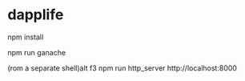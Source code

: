 # dapplife
npm install

npm run ganache

(rom a separate shell)alt f3
npm run http_server
http://localhost:8000
